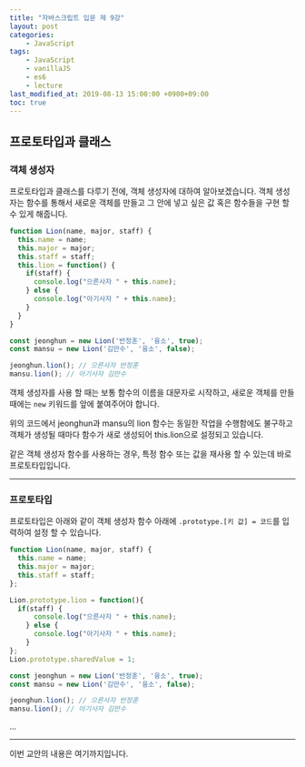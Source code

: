 ```yaml
---
title: "자바스크립트 입문 제 9강"
layout: post
categories:
    - JavaScript
tags:
    - JavaScript
    - vanillaJS
    - es6
    - lecture
last_modified_at: 2019-08-13 15:00:00 +0900+09:00
toc: true
---
```


## 프로토타입과 클래스

### 객체 생성자

프로토타입과 클래스를 다루기 전에, 객체 생성자에 대하여 알아보겠습니다. 객체 생성자는 함수를 통해서 새로운 객체를 만들고 그 안에 넣고 싶은 값 혹은 함수들을 구현 할 수 있게 해줍니다.


~~~javascript
function Lion(name, major, staff) {
  this.name = name;
  this.major = major;
  this.staff = staff;
  this.lion = function() {
    if(staff) {
      console.log("으른사자 " + this.name);
    } else {
      console.log("아기사자 " + this.name);
    }
  }
}

const jeonghun = new Lion('반정훈', '융소', true);
const mansu = new Lion('김만수', '융소', false);

jeonghun.lion(); // 으른사자 반정훈
mansu.lion(); // 아기사자 김만수
~~~

객체 생성자를 사용 할 때는 보통 함수의 이름을 대문자로 시작하고, 새로운 객체를 만들 때에는 `new` 키워드를 앞에 붙여주어야 합니다.

위의 코드에서 jeonghun과 mansu의 lion 함수는 동일한 작업을 수행함에도 불구하고 객체가 생성될 때마다 함수가 새로 생성되어 this.lion으로 설정되고 있습니다.

같은 객체 생성자 함수를 사용하는 경우, 특정 함수 또는 값을 재사용 할 수 있는데 바로 프로토타입입니다.

---

### 프로토타입

프로토타입은 아래와 같이 객체 생성자 함수 아래에 `.prototype.[키 값] = 코드`를 입력하여 설정 할 수 있습니다.

~~~javascript
function Lion(name, major, staff) {
  this.name = name;
  this.major = major;
  this.staff = staff;
};

Lion.prototype.lion = function(){
  if(staff) {
      console.log("으른사자 " + this.name);
    } else {
      console.log("아기사자 " + this.name);
    }
};
Lion.prototype.sharedValue = 1;

const jeonghun = new Lion('반정훈', '융소', true);
const mansu = new Lion('김만수', '융소', false);

jeonghun.lion(); // 으른사자 반정훈
mansu.lion(); // 아기사자 김만수
~~~

...

---

이번 교안의 내용은 여기까지입니다.
